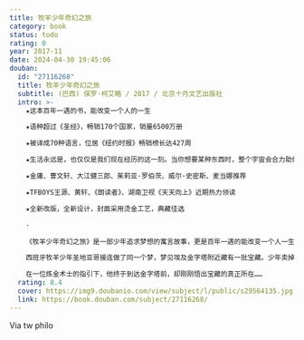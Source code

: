 ```yaml
---
title: 牧羊少年奇幻之旅
category: book
status: todo
rating: 0
year: 2017-11
date: 2024-04-30 19:45:06
douban:
  id: "27116268"
  title: 牧羊少年奇幻之旅
  subtitle: (巴西) 保罗·柯艾略 / 2017 / 北京十月文艺出版社
  intro: >-
    ★这本百年一遇的书，能改变一个人的一生

    ★语种超过《圣经》，畅销170个国家，销量6500万册

    ★被译成70种语言，位居《纽约时报》畅销榜长达427周

    ★生活永远是，也仅仅是我们现在经历的这一刻。当你想要某种东西时，整个宇宙会合力助你实现愿望

    ★金庸、曹文轩、大江健三郎、茱莉亚·罗伯茨、威尔·史密斯、麦当娜推荐

    ★TFBOYS王源、黄轩、《朗读者》、湖南卫视《天天向上》近期热力领读

    ★全新改版，全新设计，封面采用烫金工艺，典藏佳选

    ·

    《牧羊少年奇幻之旅》是一部少年追求梦想的寓言故事，更是百年一遇的能改变一个人一生的书，每个人都能在其中找到自己追寻梦想的方式。

    西班牙牧羊少年圣地亚哥接连做了同一个梦，梦见埃及金字塔附近藏有一批宝藏。少年卖掉羊群，历尽千辛万苦一路向南，跨海来到非洲，穿越撒哈拉大沙漠，其间奇遇不断。

    在一位炼金术士的指引下，他终于到达金字塔前，却刚刚悟出宝藏的真正所在……
  rating: 8.4
  cover: https://img9.doubanio.com/view/subject/l/public/s29564135.jpg
  link: https://book.douban.com/subject/27116268/
---
```


Via tw philo 
